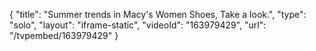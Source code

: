 {
    "title": "Summer trends in Macy's Women Shoes, Take a look.",
    "type": "solo",
    "layout": "iframe-static",
    "videoId": "163979429",
    "url": "\/tvpembed\/163979429"
}